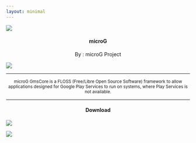 ```yaml
---
layout: minimal
---
```


![](https://is.gd/3FVYMW)

<h4> <p align="center"> microG </p> </h4>

<p align="center"> By : microG Project </p>

![](https://is.gd/ghwVrE)

---

<p align="center"> <sub>
microG GmsCore is a FLOSS (Free/Libre Open Source Software) framework to allow applications designed for Google Play Services to run on systems, where Play Services is not available.
</sub> </p>

<hr/>

<h4> <p align="center"> Download </p> </h4>

[![](https://is.gd/mm7j5Y)](https://is.gd/iIBAm2)

[![](https://is.gd/PeFOqE)](https://is.gd/KAR5Gu)

